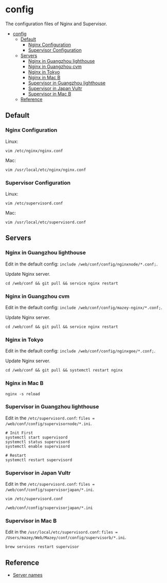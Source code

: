 # config

The configuration files of Nginx and Supervisor.

- [config](#config)
  - [Default](#default)
    - [Nginx Configuration](#nginx-configuration)
    - [Supervisor Configuration](#supervisor-configuration)
  - [Servers](#servers)
    - [Nginx in Guangzhou lighthouse](#nginx-in-guangzhou-lighthouse)
    - [Nginx in Guangzhou cvm](#nginx-in-guangzhou-cvm)
    - [Nginx in Tokyo](#nginx-in-tokyo)
    - [Nginx in Mac B](#nginx-in-mac-b)
    - [Supervisor in Guangzhou lighthouse](#supervisor-in-guangzhou-lighthouse)
    - [Supervisor in Japan Vultr](#supervisor-in-japan-vultr)
    - [Supervisor in Mac B](#supervisor-in-mac-b)
  - [Reference](#reference)

## Default

### Nginx Configuration

Linux:

```
vim /etc/nginx/nginx.conf
```

Mac:

```
vim /usr/local/etc/nginx/nginx.conf
```

### Supervisor Configuration

Linux:

```
vim /etc/supervisord.conf
```

Mac:

```
vim /usr/local/etc/supervisord.conf
```

## Servers

### Nginx in Guangzhou lighthouse

Edit in the default config: `include /web/conf/config/nginxnode/*.conf;`.

Update Nginx server.

```
cd /web/conf && git pull && service nginx restart
```

### Nginx in Guangzhou cvm

Edit in the default config: `include /web/conf/config/mazey-nginx/*.conf;`.

Update Nginx server.

```
cd /web/conf && git pull && service nginx restart
```

### Nginx in Tokyo

Edit in the default config: `include /web/conf/config/nginxgee/*.conf;`.

Update Nginx server.

```
cd /web/conf && git pull && systemctl restart nginx
```

### Nginx in Mac B

```
nginx -s reload
```

### Supervisor in Guangzhou lighthouse

Edit in the `/etc/supervisord.conf`: `files = /web/conf/config/supervisornode/*.ini`.

```
# Init First
systemctl start supervisord
systemctl status supervisord
systemctl enable supervisord

# Restart
systemctl restart supervisord
```

### Supervisor in Japan Vultr

Edit in the `/etc/supervisord.conf`: `files = /web/conf/config/supervisorjapan/*.ini`.

```
vim /etc/supervisord.conf

/web/conf/config/supervisorjapan/*.ini
```

### Supervisor in Mac B

Edit in the `/usr/local/etc/supervisord.conf`: `files = /Users/mazey/Web/Mazey/conf/config/supervisorb/*.ini`.

```
brew services restart supervisor
```

## Reference

- [Server names](http://nginx.org/en/docs/http/server_names.html)
